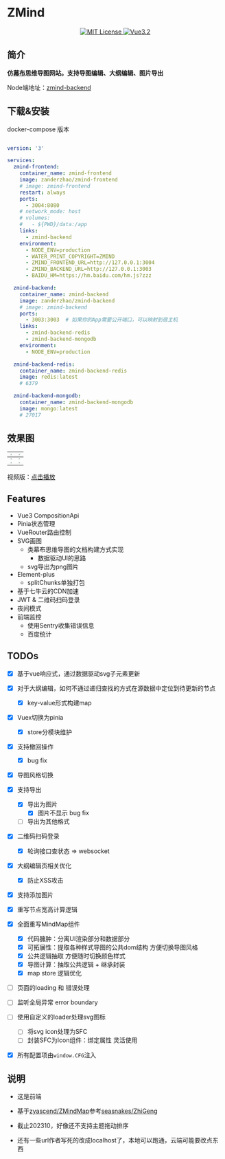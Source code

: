 # ZMind
</div>  
<p align="center">
</p>
<p align="center">
  <a href="./LICENSE">
      <img src="https://img.shields.io/github/license/zyascend/ZMindMap" alt="MIT License" />
  </a>
  <a href="https://v3.cn.vuejs.org/">
      <img src="https://img.shields.io/badge/vue.js-3.2-green" alt="Vue3.2">
  </a>
  
</p>

## 简介
**仿[幕布](https://mubu.com)思维导图网站。支持导图编辑、大纲编辑、图片导出**  



Node端地址：[zmind-backend](https://github.com/zanderzhao/zmind-backend) 

## 下载&安装

docker-compose 版本

```yml

version: '3'

services:
  zmind-frontend:
    container_name: zmind-frontend
    image: zanderzhao/zmind-frontend
    # image: zmind-frontend
    restart: always
    ports:
      - 3004:8080
    # network_mode: host
    # volumes:
    #   - ${PWD}/data:/app
    links:
      - zmind-backend
    environment:
      - NODE_ENV=production
      - WATER_PRINT_COPYRIGHT=ZMIND
      - ZMIND_FRONTEND_URL=http://127.0.0.1:3004
      - ZMIND_BACKEND_URL=http://127.0.0.1:3003
      - BAIDU_HM=https://hm.baidu.com/hm.js?zzz

  zmind-backend:
    container_name: zmind-backend
    image: zanderzhao/zmind-backend
    # image: zmind-backend
    ports:
      - 3003:3003  # 如果你的App需要公开端口，可以映射到宿主机
    links:
      - zmind-backend-redis
      - zmind-backend-mongodb
    environment:
      - NODE_ENV=production

  zmind-backend-redis:
    container_name: zmind-backend-redis
    image: redis:latest
    # 6379

  zmind-backend-mongodb:
    container_name: zmind-backend-mongodb
    image: mongo:latest
    # 27017

```


## 效果图

| <img src="https://github.com/zyascend/ZMindMap/blob/main/assets/export07.png?raw=true" style="zoom:20%;" /> | <img src="https://github.com/zyascend/ZMindMap/blob/main/assets/export02.png?raw=true" style="zoom:20%;" /> |
| :------------------------------------------------------------------------------: | -------------------------------------------------------------------------------- |
| <img src="https://github.com/zyascend/ZMindMap/blob/main/assets/export03.png?raw=true" style="zoom:20%;" /> | <img src="https://github.com/zyascend/ZMindMap/blob/main/assets/export04.png?raw=true" style="zoom:20%;" /> |
| <img src="https://github.com/zyascend/ZMindMap/blob/main/assets/export05.png?raw=true" style="zoom:20%;" /> | <img src="https://github.com/zyascend/ZMindMap/blob/main/assets/export06.png?raw=true" style="zoom:20%;" /> |

视频版：[点击播放](https://cdn.kimjisoo.cn/videos%2Fpresentation_v1.0.mp4)

## Features
- Vue3 CompositionApi
- Pinia状态管理
- VueRouter路由控制
- SVG画图
  - 类幕布思维导图的文档构建方式实现
    - 数据驱动UI的思路
  - svg导出为png图片 
- Element-plus
  - splitChunks单独打包
- 基于七牛云的CDN加速
- JWT & 二维码扫码登录
- 夜间模式
- 前端监控
  - 使用Sentry收集错误信息
  - 百度统计

## TODOs
- [x] 基于vue响应式，通过数据驱动svg子元素更新
- [x] 对于大纲编辑，如何不通过递归查找的方式在源数据中定位到待更新的节点
  - [x] key-value形式构建map
- [x] Vuex切换为pinia
  - [x] store分模块维护
- [x] 支持撤回操作
  - [x] bug fix
- [x] 导图风格切换
- [x] 支持导出
  - [x] 导出为图片
    - [x] 图片不显示 bug fix
  - [ ] 导出为其他格式
- [x] 二维码扫码登录
  - [x] 轮询接口查状态 => websocket
- [x] 大纲编辑页相关优化
  - [x] 防止XSS攻击
- [x] 支持添加图片
- [x] 重写节点宽高计算逻辑
- [x] 全面重写MindMap组件
  - [x] 代码臃肿：分离UI渲染部分和数据部分
  - [x] 可拓展性：提取各种样式导图的公共dom结构 方便切换导图风格
  - [x] 公共逻辑抽取 方便随时切换颜色样式
  - [x] 导图计算：抽取公共逻辑  + 继承封装
  - [x] map store 逻辑优化
- [ ] 页面的loading 和 错误处理
- [ ] 监听全局异常 error boundary
- [ ] 使用自定义的loader处理svg图标
  - [ ] 将svg icon处理为SFC
  - [ ] 封装SFC为Icon组件：绑定属性 灵活使用
- [x] 所有配置项由`window.CFG`注入



## 说明


+ 这是前端

+ 基于[zyascend/ZMindMap](https://github.com/zyascend/ZMindMap)参考[seasnakes/ZhiGeng](https://github.com/seasnakes/ZhiGeng)

+ 截止202310，好像还不支持主题拖动排序

+ 还有一些url作者写死的改成localhost了，本地可以跑通，云端可能要改点东西



